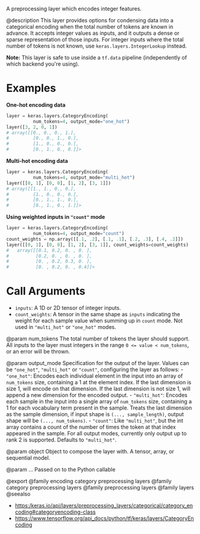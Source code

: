 A preprocessing layer which encodes integer features.

@description
This layer provides options for condensing data into a categorical encoding
when the total number of tokens are known in advance. It accepts integer
values as inputs, and it outputs a dense or sparse representation of those
inputs. For integer inputs where the total number of tokens is not known,
use `keras.layers.IntegerLookup` instead.

**Note:** This layer is safe to use inside a `tf.data` pipeline
(independently of which backend you're using).

# Examples
**One-hot encoding data**

```python
layer = keras.layers.CategoryEncoding(
          num_tokens=4, output_mode="one_hot")
layer([3, 2, 0, 1])
# array([[0., 0., 0., 1.],
#         [0., 0., 1., 0.],
#         [1., 0., 0., 0.],
#         [0., 1., 0., 0.]]>
```

**Multi-hot encoding data**

```python
layer = keras.layers.CategoryEncoding(
          num_tokens=4, output_mode="multi_hot")
layer([[0, 1], [0, 0], [1, 2], [3, 1]])
# array([[1., 1., 0., 0.],
#         [1., 0., 0., 0.],
#         [0., 1., 1., 0.],
#         [0., 1., 0., 1.]]>
```

**Using weighted inputs in `"count"` mode**

```python
layer = keras.layers.CategoryEncoding(
          num_tokens=4, output_mode="count")
count_weights = np.array([[.1, .2], [.1, .1], [.2, .3], [.4, .2]])
layer([[0, 1], [0, 0], [1, 2], [3, 1]], count_weights=count_weights)
#   array([[0.1, 0.2, 0. , 0. ],
#          [0.2, 0. , 0. , 0. ],
#          [0. , 0.2, 0.3, 0. ],
#          [0. , 0.2, 0. , 0.4]]>
```

# Call Arguments
- `inputs`: A 1D or 2D tensor of integer inputs.
- `count_weights`: A tensor in the same shape as `inputs` indicating the
    weight for each sample value when summing up in `count` mode.
    Not used in `"multi_hot"` or `"one_hot"` modes.

@param num_tokens
The total number of tokens the layer should support. All
inputs to the layer must integers in the range `0 <= value <
num_tokens`, or an error will be thrown.

@param output_mode
Specification for the output of the layer.
Values can be `"one_hot"`, `"multi_hot"` or `"count"`,
configuring the layer as follows:
    - `"one_hot"`: Encodes each individual element in the input
        into an array of `num_tokens` size, containing a 1 at the
        element index. If the last dimension is size 1, will encode
        on that dimension. If the last dimension is not size 1,
        will append a new dimension for the encoded output.
    - `"multi_hot"`: Encodes each sample in the input into a single
        array of `num_tokens` size, containing a 1 for each
        vocabulary term present in the sample. Treats the last
        dimension as the sample dimension, if input shape is
        `(..., sample_length)`, output shape will be
        `(..., num_tokens)`.
    - `"count"`: Like `"multi_hot"`, but the int array contains a
        count of the number of times the token at that index
        appeared in the sample.
For all output modes, currently only output up to rank 2 is
supported.
Defaults to `"multi_hot"`.

@param object
Object to compose the layer with. A tensor, array, or sequential model.

@param ...
Passed on to the Python callable

@export
@family encoding category preprocessing layers
@family category preprocessing layers
@family preprocessing layers
@family layers
@seealso
+ <https:/keras.io/api/layers/preprocessing_layers/categorical/category_encoding#categoryencoding-class>
+ <https://www.tensorflow.org/api_docs/python/tf/keras/layers/CategoryEncoding>
